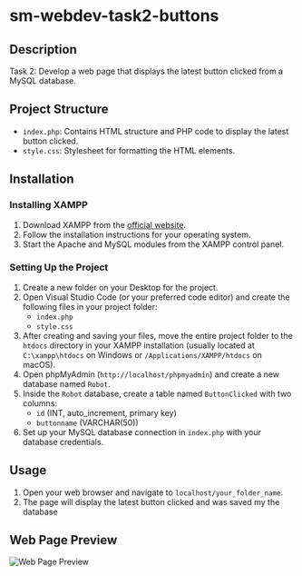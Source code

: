 # sm-webdev-task2-buttons

## Description
Task 2: Develop a web page that displays the latest button clicked from a MySQL database.

## Project Structure
- `index.php`: Contains HTML structure and PHP code to display the latest button clicked.
- `style.css`: Stylesheet for formatting the HTML elements.

## Installation

### Installing XAMPP
1. Download XAMPP from the [official website](https://www.apachefriends.org/index.html).
2. Follow the installation instructions for your operating system.
3. Start the Apache and MySQL modules from the XAMPP control panel.

### Setting Up the Project
1. Create a new folder on your Desktop for the project.
2. Open Visual Studio Code (or your preferred code editor) and create the following files in your project folder:
    - `index.php`
    - `style.css`
3. After creating and saving your files, move the entire project folder to the `htdocs` directory in your XAMPP installation (usually located at `C:\xampp\htdocs` on Windows or `/Applications/XAMPP/htdocs` on macOS).
4. Open phpMyAdmin (`http://localhost/phpmyadmin`) and create a new database named `Robot`.
5. Inside the `Robot` database, create a table named `ButtonClicked` with two columns:
   - `id` (INT, auto_increment, primary key)
   - `buttonname` (VARCHAR(50))
6. Set up your MySQL database connection in `index.php` with your database credentials.

## Usage
1. Open your web browser and navigate to `localhost/your_folder_name`.
2. The page will display the latest button clicked and was saved my the database

## Web Page Preview
![Web Page Preview](display)
